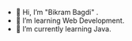 - 👋 Hi, I’m "Bikram Bagdi" .
- 👀 I’m learning Web Development. 
- 🌱 I’m currently learning Java. 

<!---
Bikram8538/Bikram8538 is a ✨ special ✨ repository because its `README.md` (this file) appears on your GitHub profile.
You can click the Preview link to take a look at your changes.
--->
